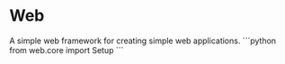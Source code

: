 # **Web**
A simple web framework for creating simple web applications.
\```python
from web.core import Setup
\```
